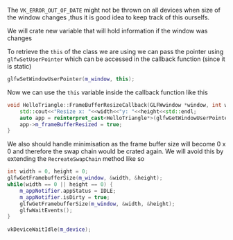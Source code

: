 The `VK_ERROR_OUT_OF_DATE` might not be thrown on all devices when size of the window changes ,thus it is good idea to keep track of this ourselfs.

We will crate new variable that will hold information if the window was changes

To retrieve the `this` of the class we are using we can pass the pointer using `glfwSetUserPointer` which can be accessed in the callback function (since it is static) 

```c++
glfwSetWindowUserPointer(m_window, this);
```

Now we can use the `this` variable inside the callback function like this 

```c++
void HelloTriangle::FrameBufferResizeCallback(GLFWwindow *window, int width, int height) {  
    std::cout<<"Resize x: "<<width<<"y: "<<height<<std::endl;  
    auto app = reinterpret_cast<HelloTriangle*>(glfwGetWindowUserPointer((window)));  
    app->m_frameBufferResized = true;  
}
```

We also should handle minimisation as the frame buffer size will become 0 x 0 and therefore the swap chain would be crated again. We will avoid this by extending the `RecreateSwapChain` method like so 

```c++
int width = 0, height = 0;  
glfwGetFramebufferSize(m_window, &width, &height);  
while(width == 0 || height == 0) {  
    m_appNotifier.appStatus = IDLE;  
    m_appNotifier.isDirty = true;  
    glfwGetFramebufferSize(m_window, &width, &height);  
    glfwWaitEvents();  
}  
  
vkDeviceWaitIdle(m_device);
```